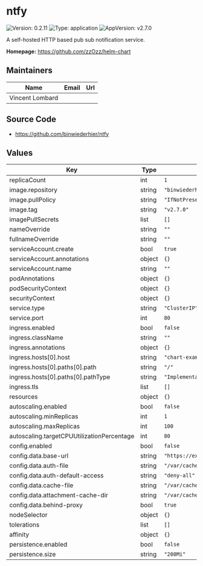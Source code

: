 # ntfy

![Version: 0.2.11](https://img.shields.io/badge/Version-0.2.11-informational?style=flat-square) ![Type: application](https://img.shields.io/badge/Type-application-informational?style=flat-square) ![AppVersion: v2.7.0](https://img.shields.io/badge/AppVersion-v2.7.0-informational?style=flat-square)

A self-hosted HTTP based pub sub notification service.

**Homepage:** <https://github.com/zzOzz/helm-chart>

## Maintainers

| Name | Email | Url |
| ---- | ------ | --- |
| Vincent Lombard |  |  |

## Source Code

* <https://github.com/binwiederhier/ntfy>

## Values

| Key | Type | Default | Description |
|-----|------|---------|-------------|
| replicaCount | int | `1` |  |
| image.repository | string | `"binwiederhier/ntfy"` |  |
| image.pullPolicy | string | `"IfNotPresent"` |  |
| image.tag | string | `"v2.7.0"` |  |
| imagePullSecrets | list | `[]` |  |
| nameOverride | string | `""` |  |
| fullnameOverride | string | `""` |  |
| serviceAccount.create | bool | `true` |  |
| serviceAccount.annotations | object | `{}` |  |
| serviceAccount.name | string | `""` |  |
| podAnnotations | object | `{}` |  |
| podSecurityContext | object | `{}` |  |
| securityContext | object | `{}` |  |
| service.type | string | `"ClusterIP"` |  |
| service.port | int | `80` |  |
| ingress.enabled | bool | `false` |  |
| ingress.className | string | `""` |  |
| ingress.annotations | object | `{}` |  |
| ingress.hosts[0].host | string | `"chart-example.local"` |  |
| ingress.hosts[0].paths[0].path | string | `"/"` |  |
| ingress.hosts[0].paths[0].pathType | string | `"ImplementationSpecific"` |  |
| ingress.tls | list | `[]` |  |
| resources | object | `{}` |  |
| autoscaling.enabled | bool | `false` |  |
| autoscaling.minReplicas | int | `1` |  |
| autoscaling.maxReplicas | int | `100` |  |
| autoscaling.targetCPUUtilizationPercentage | int | `80` |  |
| config.enabled | bool | `false` |  |
| config.data.base-url | string | `"https://example.com"` |  |
| config.data.auth-file | string | `"/var/cache/ntfy/user.db"` |  |
| config.data.auth-default-access | string | `"deny-all"` |  |
| config.data.cache-file | string | `"/var/cache/ntfy/cache.db"` |  |
| config.data.attachment-cache-dir | string | `"/var/cache/ntfy/attachments"` |  |
| config.data.behind-proxy | bool | `true` |  |
| nodeSelector | object | `{}` |  |
| tolerations | list | `[]` |  |
| affinity | object | `{}` |  |
| persistence.enabled | bool | `false` |  |
| persistence.size | string | `"200Mi"` |  |
